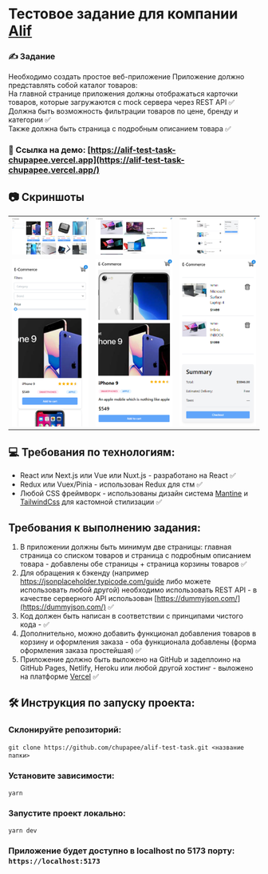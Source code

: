 # Тестовое задание для компании [Alif](https://alif.tj)

### ✍️ Задание
Необходимо создать простое веб-приложение Приложение должно представлять собой каталог товаров:  
На главной странице приложения должны отображаться карточки товаров, которые загружаются с mock сервера через REST API ✅  
Должна быть возможность фильтрации товаров по цене, бренду и категории ✅  
Также должна быть страница с подробным описанием товара ✅  

### 🎥 Ссылка на демо: [https://alif-test-task-chupapee.vercel.app](https://alif-test-task-chupapee.vercel.app/)

## 📷 Скриншоты

<table align='center'>
	<tr>
		<td><img alt="products list page" src="assets/products-list.png"></td>
		<td><img alt="product details page" src="assets/product-details.png"></td>
		<td><img alt="cart page" src="assets/cart.png"></td>
	</tr>
	<tr>
		<td><img alt="mobile products list page" src="assets/mobile-products-list.png"></td>
		<td><img alt="mobile product details page" src="assets/mobile-product-details.png"></td>
		<td><img alt="mobile cart page" src="assets/mobile-cart.png"></td>
</tr>
</table>

## 💻 Требования по технологиям:
- React или Next.js или Vue или Nuxt.js - разработано на React ✅
- Redux или Vuex/Pinia - использован Redux для стм ✅
- Любой CSS фреймворк - использованы дизайн система [Mantine](https://mantine.dev/) и [TailwindCss](https://tailwindcss.com/) для кастомной стилизации ✅

## Требования к выполнению задания:

1. В приложении должны быть минимум две страницы: главная страница со списком товаров и страница с подробным описанием товара - добавлены обе страницы + страница корзины товаров ✅
3. Для обращения к бэкенду (например https://jsonplaceholder.typicode.com/guide либо можете использовать любой другой) необходимо использовать REST API - в качестве серверного API использован [https://dummyjson.com/](https://dummyjson.com/) ✅ 
4. Код должен быть написан в соответствии с принципами чистого кода - ✅
5. Дополнительно, можно добавить функционал добавления товаров в корзину и оформления заказа - оба функционала добавлены (форма оформления заказа простейшая) ✅
6. Приложение должно быть выложено на GitHub и задеплоино на GitHub Pages, Netlify, Heroku или любой другой хостинг - выложено на платформе [Vercel](https://vercel.com/) ✅

## 🛠️ Инструкция по запуску проекта:
### Склонируйте репозиторий:
```shell
git clone https://github.com/chupapee/alif-test-task.git <название папки>
```
### Установите зависимости:
```shell
yarn
```
### Запустите проект локально:
```shell
yarn dev
```
### Приложение будет доступно в localhost по 5173 порту: ```https://localhost:5173```
